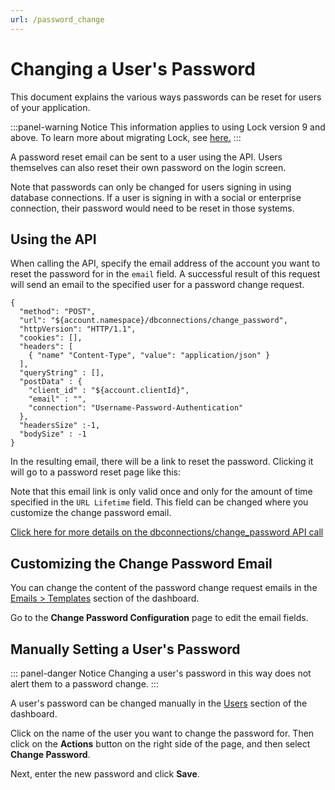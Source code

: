 ```yaml
---
url: /password_change
---
```


# Changing a User's Password

This document explains the various ways passwords can be reset for users of your application.

:::panel-warning Notice
This information applies to using Lock version 9 and above. To learn more about migrating Lock, see [here.](/migrations#vulnerable-password-flow) 
:::

A password reset email can be sent to a user using the API.  Users themselves can also reset their own password on the login screen.

Note that passwords can only be changed for users signing in using database connections. If a user is signing in with a social or enterprise connection, their password would need to be reset in those systems.

## Using the API

When calling the API, specify the email address of the account you want to reset the password for in the `email` field. A successful result of this request will send an email to the specified user for a password change request.

```
{
  "method": "POST",
  "url": "${account.namespace}/dbconnections/change_password",
  "httpVersion": "HTTP/1.1",
  "cookies": [],
  "headers": [
    { "name" "Content-Type", "value": "application/json" }
  ],
  "queryString" : [],
  "postData" : {
    "client_id" : "${account.clientId}",
    "email" : "",
    "connection": "Username-Password-Authentication"
  },
  "headersSize" :-1,
  "bodySize" : -1
}
```

In the resulting email, there will be a link to reset the password. Clicking it will go to a password reset page like this:

[](/media/articles/connections/database/reset-password.png)

Note that this email link is only valid once and only for the amount of time specified in the `URL Lifetime` field. This field can be changed where you customize the change password email.

[Click here for more details on the dbconnections/change_password API call](/auth-api#!#post--dbconnections-change_password)

## Customizing the Change Password Email

You can change the content of the password change request emails in the  [Emails > Templates](${uiURL}/#/emails) section of the dashboard.

Go to the **Change Password Configuration** page to edit the email fields.

[](/media/articles/connections/database/change-password-email.png)

## Manually Setting a User's Password

::: panel-danger Notice
Changing a user's password in this way does not alert them to a password change.
:::

A user's password can be changed manually in the [Users](${uiURL}/#/users) section of the dashboard.

Click on the name of the user you want to change the password for. Then click on the **Actions** button on the right side of the page, and then select **Change Password**.

[](/media/articles/connections/database/manual-password-change.png)

Next, enter the new password and click **Save**.

